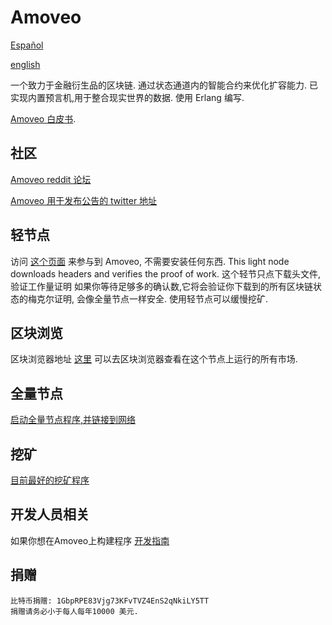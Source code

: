 Amoveo
==========
[Español](docs/es/README.md)

[english](../../README.md)


一个致力于金融衍生品的区块链.
通过状态通道内的智能合约来优化扩容能力.
已实现内置预言机,用于整合现实世界的数据.
使用 Erlang 编写.

[Amoveo 白皮书](docs/white_paper.md).

## 社区
[Amoveo reddit 论坛](https://www.reddit.com/r/Amoveo/)

[Amoveo 用于发布公告的 twitter 地址](https://twitter.com/zack_bitcoin)


## 轻节点
访问 [这个页面](http://146.185.142.103:8080/wallet.html?cn) 来参与到 Amoveo, 不需要安装任何东西.
This light node downloads headers and verifies the proof of work.
这个轻节只点下载头文件,验证工作量证明
如果你等待足够多的确认数,它将会验证你下载到的所有区块链状态的梅克尔证明, 会像全量节点一样安全.
使用轻节点可以缓慢挖矿.


## 区块浏览
区块浏览器地址 [这里](http://146.185.142.103:8080/explorer.html)
可以去区块浏览器查看在这个节点上运行的所有市场.


## 全量节点
[启动全量节点程序,并链接到网络](docs/getting-started/turn_it_on.md)


## 挖矿
[目前最好的挖矿程序](https://github.com/zack-bitcoin/amoveo-c-miner)


## 开发人员相关

如果你想在Amoveo上构建程序 [开发指南](docs/getting-started/quick_start_developer_guide.md)


## 捐赠

```
比特币捐赠: 1GbpRPE83Vjg73KFvTVZ4EnS2qNkiLY5TT
捐赠请务必小于每人每年10000 美元.
```


